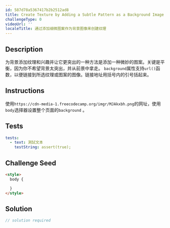 ```yaml
---
id: 587d78a5367417b2b2512ad8
title: Create Texture by Adding a Subtle Pattern as a Background Image
challengeType: 0
videoUrl: ''
localeTitle: 通过添加细微图案作为背景图像来创建纹理
---
```


## Description
<section id="description">为背景添加纹理和兴趣并让它更突出的一种方法是添加一种微妙的图案。关键是平衡，因为你不希望背景太突出，并从前景中拿走。 <code>background</code>属性支持<code>url()</code>函数，以便链接到所选纹理或图案的图像。链接地址用括号内的引号括起来。 </section>

## Instructions
<section id="instructions">使用<code>https://cdn-media-1.freecodecamp.org/imgr/MJAkxbh.png</code>的网址，使用<code>body</code>选择器设置整个页面的<code>background</code> 。 </section>

## Tests
<section id='tests'>

```yml
tests:
  - text: 測試文本
    testString: assert(true);

```

</section>

## Challenge Seed
<section id='challengeSeed'>

<div id='html-seed'>

```html
<style>
  body {

  }
</style>

```

</div>



</section>

## Solution
<section id='solution'>

```js
// solution required
```
</section>
